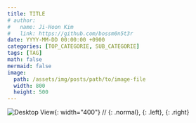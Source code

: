 ```yaml
---
title: TITLE
# author:
#   name: Ji-Hoon Kim
#   link: https://github.com/bossm0n5t3r
date: YYYY-MM-DD 00:00:00 +0900
categories: [TOP_CATEGORIE, SUB_CATEGORIE]
tags: [TAG]
math: false
mermaid: false
image:
  path: /assets/img/posts/path/to/image-file
  width: 800
  height: 500
---
```


![Desktop View](/assets/img/sample/mockup.png){: width="400"} // {: .normal}, {: .left}, {: .right}
